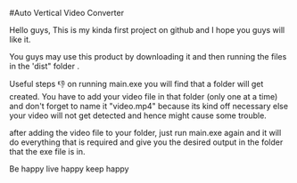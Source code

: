 #Auto Vertical Video Converter

Hello guys, This is my kinda first project on github and I hope you guys will like it.

You guys may use this product by downloading it and then running the files in the 'dist" folder .

Useful steps 👎
on running main.exe you will find that a folder will get created. You have to add your video file in that folder (only one at a time) and don't forget to name it "video.mp4" because its kind off necessary else your video will not get detected and hence might cause some trouble.

after adding the video file to your folder, just run main.exe again and it will do everything that is required and give you the desired output in the folder that the exe file is in.

Be happy
live happy
keep happy
